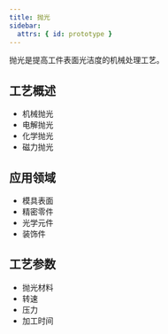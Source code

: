 ```yaml
---
title: 抛光
sidebar:
  attrs: { id: prototype }
---
```


抛光是提高工件表面光洁度的机械处理工艺。

## 工艺概述
- 机械抛光
- 电解抛光
- 化学抛光
- 磁力抛光

## 应用领域
- 模具表面
- 精密零件
- 光学元件
- 装饰件

## 工艺参数
- 抛光材料
- 转速
- 压力
- 加工时间
